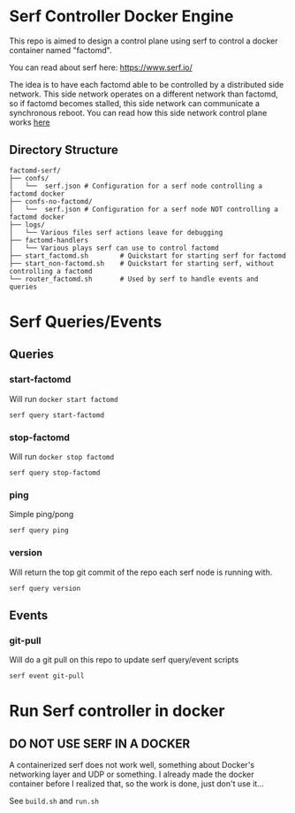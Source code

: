 # Serf Controller Docker Engine

This repo is aimed to design a control plane using serf to control a docker container named "factomd".

You can read about serf here: https://www.serf.io/

The idea is to have each factomd able to be controlled by a distributed side network. This side network operates on a different network than factomd, so if factomd becomes stalled, this side network can communicate a synchronous reboot. You can read how this side network control plane works [here](TECHNICAL.md)

## Directory Structure

```
factomd-serf/
├── confs/
│   └──  serf.json # Configuration for a serf node controlling a factomd docker
├── confs-no-factomd/
│   └──  serf.json # Configuration for a serf node NOT controlling a factomd docker
├── logs/
│   └── Various files serf actions leave for debugging
├── factomd-handlers
│   └── Various plays serf can use to control factomd
├── start_factomd.sh 		# Quickstart for starting serf for factomd
├── start_non-factomd.sh 	# Quickstart for starting serf, without controlling a factomd
└── router_factomd.sh 		# Used by serf to handle events and queries
```

# Serf Queries/Events

## Queries

### start-factomd

Will run `docker start factomd`

```
serf query start-factomd
```

### stop-factomd

Will run `docker stop factomd`

```
serf query stop-factomd
```

### ping

Simple ping/pong

```
serf query ping
```

### version

Will return the top git commit of the repo each serf node is running with.

```
serf query version
```

## Events

### git-pull

Will do a git pull on this repo to update serf query/event scripts

```
serf event git-pull
```

# Run Serf controller in docker

## DO NOT USE SERF IN A DOCKER

A containerized serf does not work well, something about Docker's networking layer and UDP or something. I already made the docker container before I realized that, so the work is done, just don't use it...

See `build.sh` and `run.sh` 